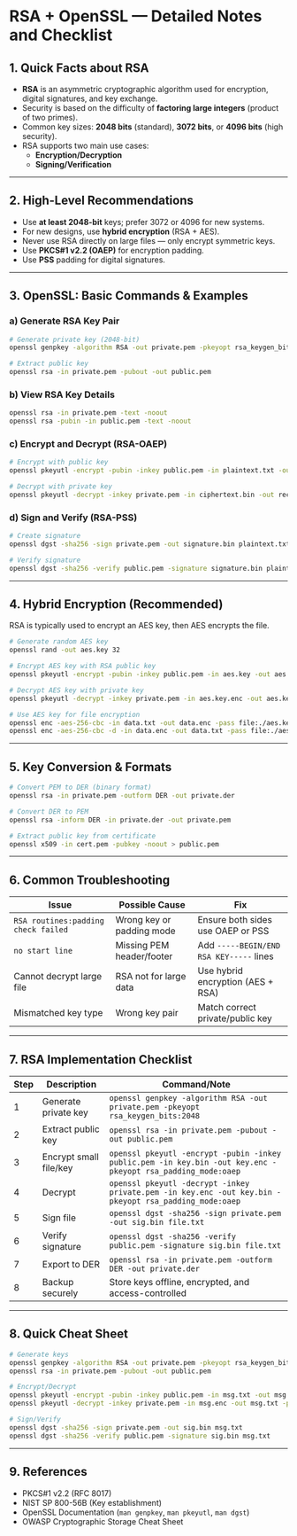 # RSA + OpenSSL — Detailed Notes and Checklist

## 1. Quick Facts about RSA

- **RSA** is an asymmetric cryptographic algorithm used for encryption, digital signatures, and key exchange.  
- Security is based on the difficulty of **factoring large integers** (product of two primes).  
- Common key sizes: **2048 bits** (standard), **3072 bits**, or **4096 bits** (high security).  
- RSA supports two main use cases:
  - **Encryption/Decryption**
  - **Signing/Verification**

---

## 2. High-Level Recommendations

- Use **at least 2048-bit** keys; prefer 3072 or 4096 for new systems.
- For new designs, use **hybrid encryption** (RSA + AES).
- Never use RSA directly on large files — only encrypt symmetric keys.
- Use **PKCS#1 v2.2 (OAEP)** for encryption padding.
- Use **PSS** padding for digital signatures.

---

## 3. OpenSSL: Basic Commands & Examples

### a) Generate RSA Key Pair

```bash
# Generate private key (2048-bit)
openssl genpkey -algorithm RSA -out private.pem -pkeyopt rsa_keygen_bits:2048

# Extract public key
openssl rsa -in private.pem -pubout -out public.pem
```

### b) View RSA Key Details

```bash
openssl rsa -in private.pem -text -noout
openssl rsa -pubin -in public.pem -text -noout
```

### c) Encrypt and Decrypt (RSA-OAEP)

```bash
# Encrypt with public key
openssl pkeyutl -encrypt -pubin -inkey public.pem -in plaintext.txt -out ciphertext.bin -pkeyopt rsa_padding_mode:oaep

# Decrypt with private key
openssl pkeyutl -decrypt -inkey private.pem -in ciphertext.bin -out recovered.txt -pkeyopt rsa_padding_mode:oaep
```

### d) Sign and Verify (RSA-PSS)

```bash
# Create signature
openssl dgst -sha256 -sign private.pem -out signature.bin plaintext.txt

# Verify signature
openssl dgst -sha256 -verify public.pem -signature signature.bin plaintext.txt
```

---

## 4. Hybrid Encryption (Recommended)

RSA is typically used to encrypt an AES key, then AES encrypts the file.

```bash
# Generate random AES key
openssl rand -out aes.key 32

# Encrypt AES key with RSA public key
openssl pkeyutl -encrypt -pubin -inkey public.pem -in aes.key -out aes.key.enc -pkeyopt rsa_padding_mode:oaep

# Decrypt AES key with private key
openssl pkeyutl -decrypt -inkey private.pem -in aes.key.enc -out aes.key -pkeyopt rsa_padding_mode:oaep

# Use AES key for file encryption
openssl enc -aes-256-cbc -in data.txt -out data.enc -pass file:./aes.key
openssl enc -aes-256-cbc -d -in data.enc -out data.txt -pass file:./aes.key
```

---

## 5. Key Conversion & Formats

```bash
# Convert PEM to DER (binary format)
openssl rsa -in private.pem -outform DER -out private.der

# Convert DER to PEM
openssl rsa -inform DER -in private.der -out private.pem

# Extract public key from certificate
openssl x509 -in cert.pem -pubkey -noout > public.pem
```

---

## 6. Common Troubleshooting

| Issue | Possible Cause | Fix |
|--------|----------------|------|
| `RSA routines:padding check failed` | Wrong key or padding mode | Ensure both sides use OAEP or PSS |
| `no start line` | Missing PEM header/footer | Add `-----BEGIN/END RSA KEY-----` lines |
| Cannot decrypt large file | RSA not for large data | Use hybrid encryption (AES + RSA) |
| Mismatched key type | Wrong key pair | Match correct private/public key |

---

## 7. RSA Implementation Checklist

| Step | Description | Command/Note |
|------|--------------|--------------|
| 1 | Generate private key | `openssl genpkey -algorithm RSA -out private.pem -pkeyopt rsa_keygen_bits:2048` |
| 2 | Extract public key | `openssl rsa -in private.pem -pubout -out public.pem` |
| 3 | Encrypt small file/key | `openssl pkeyutl -encrypt -pubin -inkey public.pem -in key.bin -out key.enc -pkeyopt rsa_padding_mode:oaep` |
| 4 | Decrypt | `openssl pkeyutl -decrypt -inkey private.pem -in key.enc -out key.bin -pkeyopt rsa_padding_mode:oaep` |
| 5 | Sign file | `openssl dgst -sha256 -sign private.pem -out sig.bin file.txt` |
| 6 | Verify signature | `openssl dgst -sha256 -verify public.pem -signature sig.bin file.txt` |
| 7 | Export to DER | `openssl rsa -in private.pem -outform DER -out private.der` |
| 8 | Backup securely | Store keys offline, encrypted, and access-controlled |

---

## 8. Quick Cheat Sheet

```bash
# Generate keys
openssl genpkey -algorithm RSA -out private.pem -pkeyopt rsa_keygen_bits:2048
openssl rsa -in private.pem -pubout -out public.pem

# Encrypt/Decrypt
openssl pkeyutl -encrypt -pubin -inkey public.pem -in msg.txt -out msg.enc -pkeyopt rsa_padding_mode:oaep
openssl pkeyutl -decrypt -inkey private.pem -in msg.enc -out msg.txt -pkeyopt rsa_padding_mode:oaep

# Sign/Verify
openssl dgst -sha256 -sign private.pem -out sig.bin msg.txt
openssl dgst -sha256 -verify public.pem -signature sig.bin msg.txt
```

---

## 9. References

- PKCS#1 v2.2 (RFC 8017)
- NIST SP 800-56B (Key establishment)
- OpenSSL Documentation (`man genpkey`, `man pkeyutl`, `man dgst`)
- OWASP Cryptographic Storage Cheat Sheet
